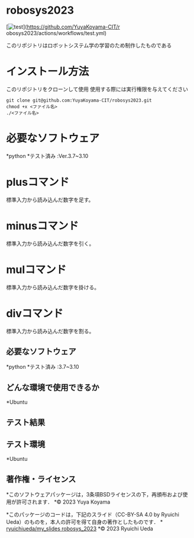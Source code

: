 # robosys2023
[![test](https://github.com/YuyaKoyama-CIT/robosys2023/actions/workflows/test.yml/badge.svg)](https://github.com/YuyaKoyama-CIT/r    obosys2023/actions/workflows/test.yml)

このリポジトリはロボットシステム学の学習のため制作したものである

# インストール方法

このリポジトリをクローンして使用
使用する際には実行権限を与えてください

```
git clone git@github.com:YuyaKoyama-CIT/robosys2023.git
chmod +x <ファイル名>
./<ファイル名>
```

# 必要なソフトウェア
 
*python
        *テスト済み :Ver.3.7~3.10

# plusコマンド

標準入力から読み込んだ数字を足す。

# minusコマンド

標準入力から読み込んだ数字を引く。

# mulコマンド

標準入力から読み込んだ数字を掛ける。

# divコマンド

標準入力から読み込んだ数字を割る。

## 必要なソフトウェア

*python
	*テスト済み :3.7~3.10

## どんな環境で使用できるか

*Ubuntu

## テスト結果

## テスト環境

*Ubuntu

## 著作権・ライセンス

*このソフトウェアパッケージは，3条項BSDライセンスの下，再頒布および使用が許可されます．
  *© 2023 Yuya Koyama

  *このパッケージのコードは，下記のスライド（CC-BY-SA 4.0 by Ryuichi Ueda）のものを，本人の許可を得て自身の著作としたものです．
      * [ryuichiueda/my_slides robosys_2023](https://github.com/ryuichiueda/my_slides/tree/master/robosys_2023)
  *© 2023 Ryuichi Ueda
